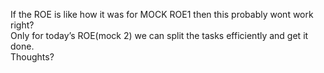 If the ROE is like how it was for MOCK ROE1 then this probably wont work
right?  
Only for today’s ROE(mock 2) we can split the tasks efficiently and get it
done.  
Thoughts?